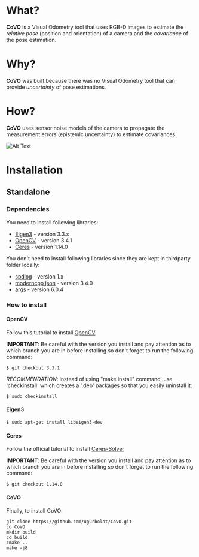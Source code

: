 # What?

**CoVO** is a Visual Odometry tool that uses RGB-D images to estimate the *relative pose* (position and orientation) of a camera and the *covariance* of the pose estimation.

# Why?

**CoVO** was built because there was no Visual Odometry tool that can provide *uncertainty* of pose estimations.

# How?

**CoVO** uses sensor noise models of the camera to propagate the measurement errors (epistemic uncertainty) to estimate covariances.



![Alt Text](docs/feature_matchings.gif)


# Installation 

## Standalone

### Dependencies

You need to install following libraries:

- [Eigen3](http://eigen.tuxfamily.org/index.php?title=Main_Page) - version 3.3.x
- [OpenCV](https://docs.opencv.org/3.4/d7/d9f/tutorial_linux_install.html) - version 3.4.1
- [Ceres](http://ceres-solver.org/installation.html) - version 1.14.0

You don't need to install following libraries since they are kept in thirdparty folder locally:

- [spdlog](https://github.com/gabime/spdlog) - version 1.x
- [moderncpp json](https://github.com/nlohmann/json) - version 3.4.0
- [args](https://github.com/Taywee/args) - version 6.0.4

### How to install

#### OpenCV

Follow this tutorial to install [OpenCV](https://www.learnopencv.com/install-opencv3-on-ubuntu/)

**IMPORTANT**: Be careful with the version you install and pay attention as to which branch you are in before installing so don't forget to run the following command:

```
$ git checkout 3.3.1 
```

*RECOMMENDATION*: instead of using "make install" command, use 'checkinstall' which creates a '.deb' packages so that you easily uninstall it:

```
$ sudo checkinstall
```

#### Eigen3
```
$ sudo apt-get install libeigen3-dev
```

#### Ceres

Follow the official tutorial to install [Ceres-Solver](http://ceres-solver.org/installation.html)

**IMPORTANT**: Be careful with the version you install and pay attention as to which branch you are in before installing so don't forget to run the following command:

```
$ git checkout 1.14.0 
```

#### CoVO

Finally, to install CoVO:

```
git clone https://github.com/ugurbolat/CoVO.git
cd CoVO
mkdir build
cd build
cmake ..
make -j8
```
